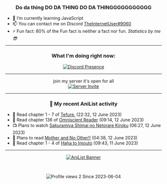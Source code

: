 <div align="center">

### Do da thing DO DA THING DO DA THINGGGGGGGGGGG
</div>

- 🌱 I’m currently learning JavaScript
- 📫 You can contact me on Discord [TheInternetUser#9060](https://discord.com/users/534117072796385300)
- ⚡ Fun fact: 80% of the Fun fact is neither a fact nor fun. _Statistics by me 😎_
<hr>

<div align="center">

### What I'm doing right now:
[![Discord Presence](https://lanyard.cnrad.dev/api/534117072796385300)](https://discord.com/users/534117072796385300)
<hr>

join my server it's open for all <br>
[![Server Invite](https://invidget.switchblade.xyz/bfYgVHxrSs)](https://discord.gg/bfYgVHxrSs)

<hr>
  
### 🌸 My recent AniList activity

</div>

<!-- ANILIST_ACTIVITY:start -->

-   📖 Read chapter 1 - 7 of [Tefure.](https://anilist.co/manga/136415) (22:32, 12 June 2023)
-   📖 Read chapter 136 of [Omniscient Reader](https://anilist.co/manga/119257) (09:14, 12 June 2023)
-   📺 Plans to watch [Sakuramiya Shimai no Netorare Kiroku](https://anilist.co/anime/108411) (06:27, 12 June 2023)
-   📖 Plans to read [Mother and No Other!!](https://anilist.co/manga/156627) (04:38, 12 June 2023)
-   📖 Read chapter 1 - 4 of [Haha to Imouto](https://anilist.co/manga/119847) (09:43, 11 June 2023)

<!-- ANILIST_ACTIVITY:end -->
<hr>

<div align="center">

[![AniList Banner](https://img.anili.st/User/929966)](https://anilist.co/user/TheInternetUser)

<!-- ![Profile views](https://gpvc.arturio.dev/TheInternetUse7) Since 2023-01-09 -->
<br>

![Profile views 2](https://eng8ov7sekpf7ov.m.pipedream.net) Since 2023-06-04

</div>
